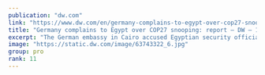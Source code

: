 ```yaml
---
publication: "dw.com"
link: "https://www.dw.com/en/germany-complains-to-egypt-over-cop27-snooping-report/a-63743183"
title: "Germany complains to Egypt over COP27 snooping: report – DW – 11/13/2022"
excerpt: "The German embassy in Cairo accused Egyptian security officials of monitoring and filming events at the German pavilion in the climate conference venue. Berlin has used its presence to highlight human"
image: "https://static.dw.com/image/63743322_6.jpg"
group: pro
rank: 11
---
```

